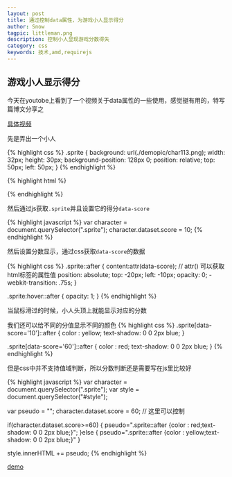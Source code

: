 ```yaml
---
layout: post
title: 通过控制data属性，为游戏小人显示得分 
author: Snow
tagpic: littleman.png
description: 控制小人显现游戏分数得失
category: css
keywords: 技术,amd,requirejs
---
```



## 游戏小人显示得分

今天在youtobe上看到了一个视频关于data属性的一些使用，感觉挺有用的，特写篇博文分享之

[具体视频](https://www.youtube.com/watch?v=On_WyUB1gOk)

先是弄出一个小人

{% highlight css %}
.sprite {
        background: url(./demopic/char113.png);
        width: 32px;
        height: 30px;
        background-position: 128px 0;
        position: relative;
        top: 50px;
        left: 50px;
    }
{% endhighlight %}


{% highlight html %}
<div class="sprite" data-score=""></div>
{% endhighlight %}


然后通过js获取`.sprite`并且设置它的得分`data-score`

{% highlight javascript %}
var character =  document.querySelector(".sprite");
character.dataset.score = 10;
{% endhighlight %}

然后设置分数显示，通过css获取`data-score`的数据

{% highlight css %}
.sprite::after {
        content:attr(data-score); // attr() 可以获取html标签的属性值
        position: absolute;
        top: -20px;
        left: -10px;
        opacity: 0;
        -webkit-transition: .75s;
    }

.sprite:hover::after {
        opacity: 1;
    }
{% endhighlight %}

当鼠标滑过的时候，小人头顶上就能显示对应的分数

我们还可以给不同的分值显示不同的颜色
{% highlight css %}
.sprite[data-score='10']::after {
        color : yellow;
        text-shadow: 0 0 2px blue;
    }

.sprite[data-score='60']::after {
    color : red;
    text-shadow: 0 0 2px blue;
}
{% endhighlight %}

但是css中并不支持值域判断，所以分数判断还是需要写在js里比较好

{% highlight javascript %}
var character =  document.querySelector(".sprite");
var style     =  document.querySelector("#style");

var pseudo    =  "";
character.dataset.score = 60;  // 这里可以控制

if(character.dataset.score>=60) {
    pseudo=".sprite::after {color : red;text-shadow: 0 0 2px blue;}";
}else {
    pseudo=".sprite::after {color : yellow;text-shadow: 0 0 2px blue;}"
}

style.innerHTML += pseudo;
{% endhighlight %}

[demo](http://numerhero.github.io/assets/download/h5data.html)